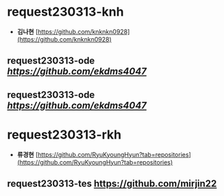 # request230313-knh
* **김나현** [https://github.com/knknkn0928](https://github.com/knknkn0928)

## request230313-ode _https://github.com/ekdms4047_

## request230313-ode _https://github.com/ekdms4047_

# request230313-rkh
* **류경현** [https://github.com/RyuKyoungHyun?tab=repositories](https://github.com/RyuKyoungHyun?tab=repositories)
## request230313-tes https://github.com/mirjin22

